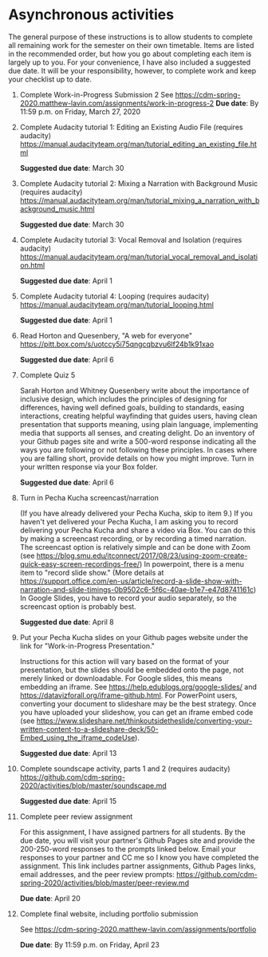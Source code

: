 # Asynchronous activities

The general purpose of these instructions is to allow students to complete all remaining work for the semester on their own timetable. Items are listed in the recommended order, but how you go about completing each item is largely up to you. For your convenience, I have also included a suggested due date. It will be your responsibility, however, to complete work and keep your checklist up to date. 

1. Complete Work-in-Progress Submission 2
	See https://cdm-spring-2020.matthew-lavin.com/assignments/work-in-progress-2
	__Due date__: By 11:59 p.m. on Friday, March 27, 2020

2. Complete Audacity tutorial 1: Editing an Existing Audio File (requires audacity) 
	https://manual.audacityteam.org/man/tutorial_editing_an_existing_file.html

	__Suggested due date__: March 30

3. Complete Audacity tutorial 2: Mixing a Narration with Background Music (requires audacity) 
	https://manual.audacityteam.org/man/tutorial_mixing_a_narration_with_background_music.html

	__Suggested due date__: March 30

4. Complete Audacity tutorial 3: Vocal Removal and Isolation (requires audacity) 
	https://manual.audacityteam.org/man/tutorial_vocal_removal_and_isolation.html

	__Suggested due date__: April 1

5. Complete Audacity tutorial 4: Looping (requires audacity) 
	https://manual.audacityteam.org/man/tutorial_looping.html

	__Suggested due date__: April 1

6. Read Horton and Quesenbery, "A web for everyone" 
	https://pitt.box.com/s/uotccy5i75qngcqbzvu6lf24b1k91xao

	__Suggested due date__: April 6

7. Complete Quiz 5

	Sarah Horton and Whitney Quesenbery write about the importance of inclusive design, which includes the principles of designing for differences, having well defined goals, building to standards, easing interactions, creating helpful wayfinding that guides users, having clean presentation that supports meaning, using plain language, implementing media that supports all senses, and creating delight. Do an inventory of your Github pages site and write a 500-word response indicating all the ways you are following or not following these principles. In cases where you are falling short, provide details on how you might improve. Turn in your written response via your Box folder. 

	__Suggested due date__: April 6

8. Turn in Pecha Kucha screencast/narration

	(If you have already delivered your Pecha Kucha, skip to item 9.) If you haven't yet delivered your Pecha Kucha, I am asking you to record delivering your Pecha Kucha and share a video via Box. You can do this by making a screencast recording, or by recording a timed narration. The screencast option is relatively simple and can be done with Zoom (see https://blog.smu.edu/itconnect/2017/08/23/using-zoom-create-quick-easy-screen-recordings-free/) In powerpoint, there is a menu item to "record slide show." (More details at https://support.office.com/en-us/article/record-a-slide-show-with-narration-and-slide-timings-0b9502c6-5f6c-40ae-b1e7-e47d8741161c) In Google Slides, you have to record your audio separately, so the screencast option is probably best. 

	__Suggested due date__: April 8

9. Put your Pecha Kucha slides on your Github pages website under the link for "Work-in-Progress Presentation." 
	
	Instructions for this action will vary based on the format of your presentation, but the slides should be embedded onto the page, not merely linked or downloadable. For Google slides, this means embedding an iframe. See https://help.edublogs.org/google-slides/ and https://datavizforall.org/iframe-github.html. For PowerPoint users, converting your document to slideshare may be the best strategy. Once you have uploaded your slideshow, you can get an iframe embed code (see https://www.slideshare.net/thinkoutsidetheslide/converting-your-written-content-to-a-slideshare-deck/50-Embed_using_the_iframe_codeUse).

	__Suggested due date__: April 13

10. Complete soundscape activity, parts 1 and 2 (requires audacity) https://github.com/cdm-spring-2020/activities/blob/master/soundscape.md

	__Suggested due date__: April 15

11. Complete peer review assignment

	For this assignment, I have assigned partners for all students. By the due date, you will visit your partner's Github Pages site and provide the 200-250-word responses to the prompts linked below. Email your responses to your partner and CC me so I know you have completed the assignment. This link includes partner assignments, Github Pages links, email addresses, and the peer review prompts: https://github.com/cdm-spring-2020/activities/blob/master/peer-review.md
	
	__Due date__: April 20
	

12. Complete final website, including portfolio submission

	See https://cdm-spring-2020.matthew-lavin.com/assignments/portfolio

	__Due date__: By 11:59 p.m. on Friday, April 23

